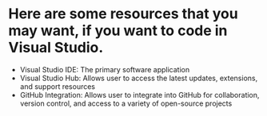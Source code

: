 # Here are some resources that you may want, if you want to code in Visual Studio.
- Visual Studio IDE: The primary software application
- Visual Studio Hub: Allows user to access the latest updates, extensions, and support resources
- GitHub Integration: Allows user to integrate into GitHub for collaboration, version control, and access to a variety of open-source projects
